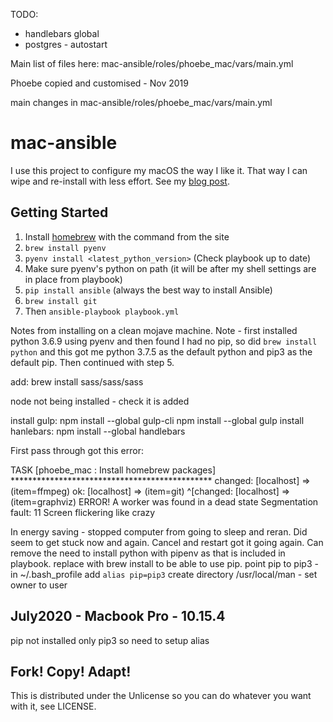 TODO:
- handlebars global
- postgres - autostart

Main list of files here: mac-ansible/roles/phoebe_mac/vars/main.yml

Phoebe copied and customised - Nov 2019

main changes in mac-ansible/roles/phoebe_mac/vars/main.yml

mac-ansible
===========

I use this project to configure my macOS the way I like it. That way I can wipe
and re-install with less effort. See my
[blog post](https://adamj.eu/tech/2019/03/20/how-i-provision-my-macbook-with-ansible/).

Getting Started
---------------

1. Install [homebrew](http://brew.sh/) with the command from the site
2. `brew install pyenv`
3. `pyenv install <latest_python_version>` (Check playbook up to date)
4. Make sure pyenv's python on path (it will be after my shell settings are in place from playbook)
5. `pip install ansible` (always the best way to install Ansible)
6. `brew install git`
7. Then `ansible-playbook playbook.yml`

Notes from installing on a clean mojave machine.
Note - first installed python 3.6.9 using pyenv and then found I had no pip, so did `brew install python` and this got me python 3.7.5 as the default python and pip3 as the default pip.  Then continued with step 5.

add: brew install sass/sass/sass

node not being installed - check it is added

install gulp: npm install --global gulp-cli
    npm install --global gulp
install hanlebars: npm install --global handlebars

First pass through got this error:


TASK [phoebe_mac : Install homebrew packages] **********************************************
changed: [localhost] => (item=ffmpeg)
ok: [localhost] => (item=git)
^[changed: [localhost] => (item=graphviz)
ERROR! A worker was found in a dead state
Segmentation fault: 11
Screen flickering like crazy

In energy saving - stopped computer from going to sleep and reran.
Did seem to get stuck now and again.  Cancel and restart got it going again.
Can remove the need to install python with pipenv as that is included in playbook.  replace with brew install to be able to use pip.
point pip to pip3 - in ~/.bash_profile add `alias pip=pip3`
create directory /usr/local/man - set owner to user

July2020 - Macbook Pro - 10.15.4
---------------------------------
pip not installed only pip3 so need to setup alias



Fork! Copy! Adapt!
------------------

This is distributed under the Unlicense so you can do whatever you want with
it, see LICENSE.
